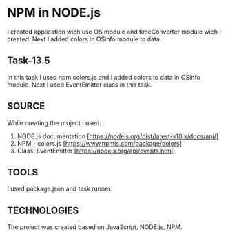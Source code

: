 # NPM in NODE.js

I created application wich use OS module and timeConverter module wich I created. Next I added colors in OSinfo module to data.

## Task-13.5

In this task I used npm colors.js and I added colors to data in OSinfo module. Next I used EventEmitter class in this task.
 
## SOURCE 
While creating the project I used: 
1. NODE.js documentation [https://nodejs.org/dist/latest-v10.x/docs/api/]
2. NPM - colors.js [https://www.npmjs.com/package/colors]
3. Class: EventEmitter [https://nodejs.org/api/events.html]

## TOOLS 
I used package.json and task runner.

## TECHNOLOGIES 
The project was created based on JavaScript, NODE.js, NPM.
